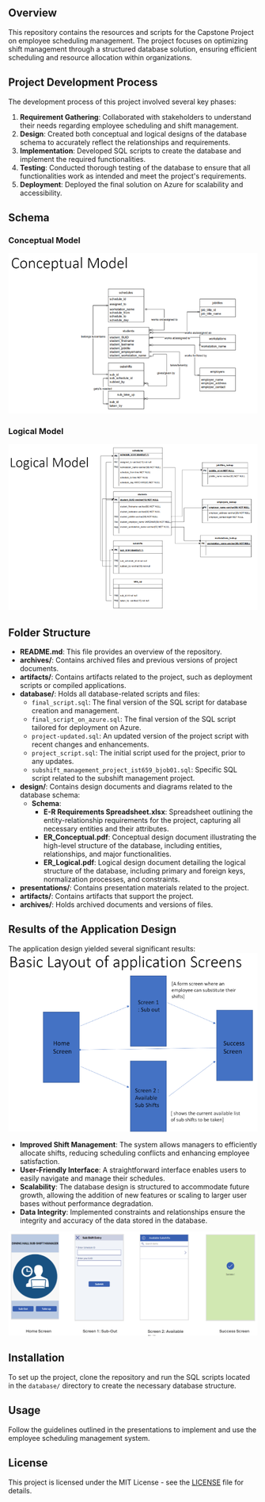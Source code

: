 ## Overview
This repository contains the resources and scripts for the Capstone Project on employee scheduling management. The project focuses on optimizing shift management through a structured database solution, ensuring efficient scheduling and resource allocation within organizations.

## Project Development Process
The development process of this project involved several key phases:

1. **Requirement Gathering**: Collaborated with stakeholders to understand their needs regarding employee scheduling and shift management.
2. **Design**: Created both conceptual and logical designs of the database schema to accurately reflect the relationships and requirements.
3. **Implementation**: Developed SQL scripts to create the database and implement the required functionalities.
4. **Testing**: Conducted thorough testing of the database to ensure that all functionalities work as intended and meet the project's requirements.
5. **Deployment**: Deployed the final solution on Azure for scalability and accessibility.

## Schema 
### Conceptual Model
![Conceptual](artifacts/conceptual_model.png)

### Logical Model
![Logical](artifacts/logical_model.png)

## Folder Structure

- **README.md**: This file provides an overview of the repository.
- **archives/**: Contains archived files and previous versions of project documents.
- **artifacts/**: Contains artifacts related to the project, such as deployment scripts or compiled applications.
- **database/**: Holds all database-related scripts and files:
  - `final_script.sql`: The final version of the SQL script for database creation and management.
  - `final_script_on_azure.sql`: The final version of the SQL script tailored for deployment on Azure.
  - `project-updated.sql`: An updated version of the project script with recent changes and enhancements.
  - `project_script.sql`: The initial script used for the project, prior to any updates.
  - `subshift_management_project_ist659_bjob01.sql`: Specific SQL script related to the subshift management project.
- **design/**: Contains design documents and diagrams related to the database schema:
  - **Schema**:
    - **E-R Requirements Spreadsheet.xlsx**: Spreadsheet outlining the entity-relationship requirements for the project, capturing all necessary entities and their attributes.
    - **ER_Conceptual.pdf**: Conceptual design document illustrating the high-level structure of the database, including entities, relationships, and major functionalities.
    - **ER_Logical.pdf**: Logical design document detailing the logical structure of the database, including primary and foreign keys, normalization processes, and constraints.
- **presentations/**: Contains presentation materials related to the project.
- **artifacts/**: Contains artifacts that support the project.
- **archives/**: Holds archived documents and versions of files.

## Results of the Application Design
The application design yielded several significant results:
![Layout](artifacts/app_layout.png)
- **Improved Shift Management**: The system allows managers to efficiently allocate shifts, reducing scheduling conflicts and enhancing employee satisfaction.
- **User-Friendly Interface**: A straightforward interface enables users to easily navigate and manage their schedules.
- **Scalability**: The database design is structured to accommodate future growth, allowing the addition of new features or scaling to larger user bases without performance degradation.
- **Data Integrity**: Implemented constraints and relationships ensure the integrity and accuracy of the data stored in the database.

![App Preview](artifacts/result.png)
## Installation
To set up the project, clone the repository and run the SQL scripts located in the `database/` directory to create the necessary database structure.

## Usage
Follow the guidelines outlined in the presentations to implement and use the employee scheduling management system.

## License
This project is licensed under the MIT License - see the [LICENSE](LICENSE) file for details.
